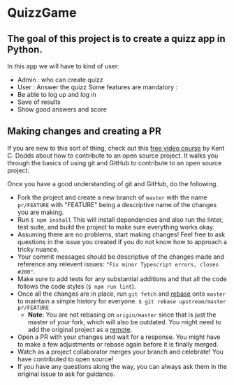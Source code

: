 # QuizzGame

## The goal of this project is to create a quizz app in Python.

In this app we will have to kind of user:
 - Admin : who can create quizz
 - User : Answer the quizz
Some features are mandatory : 
 - Be able to log up and log in
 - Save of results 
 - Show good answers and score



## Making changes and creating a PR

If you are new to this sort of thing, check out this [free video course](https://egghead.io/courses/how-to-contribute-to-an-open-source-project-on-github) by Kent C. Dodds about how to contribute to an open source project. It walks you through the basics of using git and GitHub to contribute to an open source project.

Once you have a good understanding of git and GitHub, do the following.

- Fork the project and create a new branch of `master` with the name `pr/FEATURE` with "FEATURE" being a descriptive name of the changes you are making.
- Run `$ npm install` This will install dependencies and also run the linter, test suite, and build the project to make sure everything works okay.
- Assuming there are no problems, start making changes! Feel free to ask questions in the issue you created if you do not know how to approach a tricky nuance.
- Your commit messages should be descriptive of the changes made and reference any relevent issues: `"Fix minor Typescript errors, closes #200"`.
- Make sure to add tests for any substantial additions and that all the code follows the code styles (`$ npm run lint`).
- Once all the changes are in place, run `git fetch` and [rebase](https://git-scm.com/book/en/v2/Git-Branching-Rebasing) onto `master` to maintain a simple history for everyone. `$ git rebase upstream/master pr/FEATURE`
  - **Note**: You are not rebasing on `origin/master` since that is just the master of _your_ fork, which will also be outdated. You might need to add the original project as a [remote](https://git-scm.com/docs/git-remote#Documentation/git-remote.txt-emaddem).
- Open a PR with your changes and wait for a response. You might have to make a few adjustments or rebase again before it is finally merged.
- Watch as a project collaborator merges your branch and celebrate! You have contributed to open source!
- If you have any questions along the way, you can always ask them in the original issue to ask for guidance.

